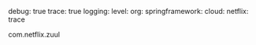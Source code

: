 debug: true
trace: true
logging:
  level:
    org:
      springframework:
        cloud:
          netflix: trace

com.netflix.zuul
